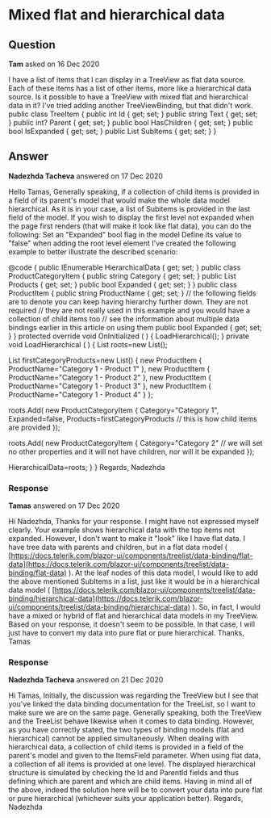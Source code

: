 # Mixed flat and hierarchical data

## Question

**Tam** asked on 16 Dec 2020

I have a list of items that I can display in a TreeView as flat data source. Each of these items has a list of other items, more like a hierarchical data source. Is it possible to have a TreeView with mixed flat and hierarchical data in it? I've tried adding another TreeViewBinding, but that didn't work. public class TreeItem { public int Id { get; set; } public string Text { get; set; } public int? Parent { get; set; } public bool HasChildren { get; set; } public bool IsExpanded { get; set; } public List<SubItem> SubItems { get; set; } }

## Answer

**Nadezhda Tacheva** answered on 17 Dec 2020

Hello Tamas, Generally speaking, if a collection of child items is provided in a field of its parent's model that would make the whole data model hierarchical. As it is in your case, a list of Subitems is provided in the last field of the model. If you wish to display the first level not expanded when the page first renders (that will make it look like flat data), you can do the following: Set an "Expanded" bool flag in the model Define its value to "false" when adding the root level element I've created the following example to better illustrate the described scenario: <TelerikTreeView Data="@HierarchicalData">
<TreeViewBindings>
<TreeViewBinding TextField="Category" ItemsField="Products" />
<TreeViewBinding Level="1" TextField="ProductName" />
</TreeViewBindings>
</TelerikTreeView>

@code { public IEnumerable<ProductCategoryItem> HierarchicalData { get; set; } public class ProductCategoryItem { public string Category { get; set; } public List<ProductItem> Products { get; set; } public bool Expanded { get; set; } } public class ProductItem { public string ProductName { get; set; } // the following fields are to denote you can keep having hierarchy further down. They are not required // they are not really used in this example and you would have a collection of child items too // see the information about multiple data bindings earlier in this article on using them public bool Expanded { get; set; }
} protected override void OnInitialized ( ) {
LoadHierarchical();
} private void LoadHierarchical ( ) {
List<ProductCategoryItem> roots=new List<ProductCategoryItem>();

List<ProductItem> firstCategoryProducts=new List<ProductItem>()
{ new ProductItem { ProductName="Category 1 - Product 1" }, new ProductItem { ProductName="Category 1 - Product 2" }, new ProductItem { ProductName="Category 1 - Product 3" }, new ProductItem { ProductName="Category 1 - Product 4" }
};

roots.Add( new ProductCategoryItem
{
Category="Category 1", Expanded=false,
Products=firstCategoryProducts // this is how child items are provided });

roots.Add( new ProductCategoryItem
{
Category="Category 2" // we will set no other properties and it will not have children, nor will it be expanded });

HierarchicalData=roots;
}
} Regards, Nadezhda

### Response

**Tamas** answered on 17 Dec 2020

Hi Nadezhda, Thanks for your response. I might have not expressed myself clearly. Your example shows hierarchical data with the top items not expanded. However, I don't want to make it "look" like I have flat data. I have tree data with parents and children, but in a flat data model ( [https://docs.telerik.com/blazor-ui/components/treelist/data-binding/flat-data](https://docs.telerik.com/blazor-ui/components/treelist/data-binding/flat-data) ). At the leaf nodes of this data model, I would like to add the above mentioned SubItems in a list, just like it would be in a hierarchical data model ( [https://docs.telerik.com/blazor-ui/components/treelist/data-binding/hierarchical-data](https://docs.telerik.com/blazor-ui/components/treelist/data-binding/hierarchical-data) ). So, in fact, I would have a mixed or hybrid of flat and hierarchical data models in my TreeView. Based on your response, it doesn't seem to be possible. In that case, I will just have to convert my data into pure flat or pure hierarchical. Thanks, Tamas

### Response

**Nadezhda Tacheva** answered on 21 Dec 2020

Hi Tamas, Initially, the discussion was regarding the TreeView but I see that you've linked the data binding documentation for the TreeList, so I want to make sure we are on the same page. Generally speaking, both the TreeView and the TreeList behave likewise when it comes to data binding. However, as you have correctly stated, the two types of binding models (flat and hierarchical) cannot be applied simultaneously. When dealing with hierarchical data, a collection of child items is provided in a field of the parent's model and given to the ItemsField parameter. When using flat data, a collection of all items is provided at one level. The displayed hierarchical structure is simulated by checking the Id and ParentId fields and thus defining which are parent and which are child items. Having in mind all of the above, indeed the solution here will be to convert your data into pure flat or pure hierarchical (whichever suits your application better). Regards, Nadezhda
